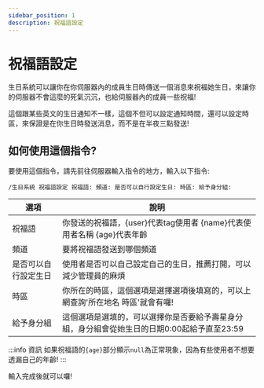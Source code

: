 ```yaml
---
sidebar_position: 1
description: 祝福語設定
---
```


# 祝福語設定

<head>
  <title>祝福語設定</title>
</head>

生日系統可以讓你在你伺服器內的成員生日時傳送一個消息來祝福她生日，來讓你的伺服器不會這麼的死氣沉沉，也給伺服器內的成員一些祝福!

這個跟某些英文的生日通知不一樣，這個不但可以設定通知時間，還可以設定時區，來保證是在你生日時發送消息，而不是在半夜三點發送!

## 如何使用這個指令?

要使用這個指令，請先前往伺服器輸入指令的地方，輸入以下指令:

```
/生日系統 祝福語設定 祝福語: 頻道: 是否可以自行設定生日: 時區: 給予身分組:
```

| 選項                | 說明                                                  |
|-----------------|---------------------------------------------------------|
| 祝福語        | 你發送的祝福語，{user}代表tag使用者 {name}代表使用者名稱 {age}代表年齡   |
| 頻道        | 要將祝福語發送到哪個頻道   |
| 是否可以自行設定生日        | 使用者是否可以自己設定自己的生日，推薦打開，可以減少管理員的麻煩   |
| 時區        | 你所在的時區，這個選項是選擇選項後填寫的，可以上網查詢'所在地名 時區'就會有囉!   |
| 給予身分組 | 這個選項是選填的，可以選擇你是否要給予壽星身分組，身分組會從她生日的日期0:00起給予直至23:59 |

:::info 資訊
如果祝福語的`{age}`部分顯示`null`為正常現象，因為有些使用者不想要透漏自己的年齡!
:::

輸入完成後就可以囉!

